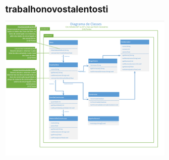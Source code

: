 # trabalhonovostalentosti

<div align="center">
<img src="https://github.com/LuizMafraJNR/trabalhonovostalentosti/blob/master/Diagrama%20de%20Classes.png">
<img src="">
</div>
